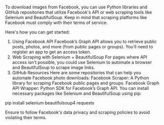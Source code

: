 To download images from Facebook, you can use Python libraries and GitHub repositories that utilize Facebook's API or web scraping tools like Selenium and BeautifulSoup. Keep in mind that scraping platforms like Facebook must comply with their terms of service.

Here's how you can get started:

1. Using Facebook API
Facebook’s Graph API allows you to retrieve public posts, photos, and more (from public pages or groups). You’ll need to register an app to get an access token.
2. Web Scraping with Selenium + BeautifulSoup
For pages where API access isn't possible, you could use Selenium to automate a browser and BeautifulSoup to scrape image links.
3. GitHub Resources
Here are some repositories that can help you automate Facebook photo downloads:
Facebook Scraper: A Python library for scraping Facebook public pages and groups.
Facebook Graph API Wrapper: Python SDK for Facebook’s Graph API.
You can install necessary packages like Selenium and BeautifulSoup using pip:

pip install selenium beautifulsoup4 requests

Ensure to follow Facebook's data privacy and scraping policies to avoid violating their terms.
